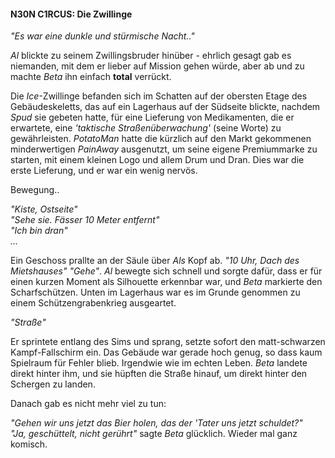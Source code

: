 #### N30N C1RCUS: Die Zwillinge

_"Es war eine dunkle und stürmische Nacht.."_

_Al_ blickte zu seinem Zwillingsbruder hinüber - ehrlich gesagt gab es niemanden, mit dem er lieber auf Mission gehen würde, aber ab und zu machte _Beta_ ihn einfach **total** verrückt.

Die _Ice_-Zwillinge befanden sich im Schatten auf der obersten Etage des Gebäudeskeletts, das auf ein Lagerhaus auf der Südseite blickte, nachdem _Spud_ sie gebeten hatte, für eine Lieferung von Medikamenten, die er erwartete, eine _'taktische Straßenüberwachung'_ (seine Worte) zu gewährleisten. _PotatoMan_ hatte die kürzlich auf den Markt gekommenen minderwertigen _PainAway_ ausgenutzt, um seine eigene Premiummarke zu starten, mit einem kleinen Logo und allem Drum und Dran. Dies war die erste Lieferung, und er war ein wenig nervös.

Bewegung..

_"Kiste, Ostseite"_  
_"Sehe sie. Fässer 10 Meter entfernt"_  
_"Ich bin dran"_  
_..._

Ein Geschoss prallte an der Säule über _Als_ Kopf ab. _"10 Uhr, Dach des Mietshauses"_ _"Gehe"_. _Al_ bewegte sich schnell und sorgte dafür, dass er für einen kurzen Moment als Silhouette erkennbar war, und _Beta_ markierte den Scharfschützen. Unten im Lagerhaus war es im Grunde genommen zu einem Schützengrabenkrieg ausgeartet.

_"Straße"_

Er sprintete entlang des Sims und sprang, setzte sofort den matt-schwarzen Kampf-Fallschirm ein. Das Gebäude war gerade hoch genug, so dass kaum Spielraum für Fehler blieb. Irgendwie wie im echten Leben. _Beta_ landete direkt hinter ihm, und sie hüpften die Straße hinauf, um direkt hinter den Schergen zu landen.

Danach gab es nicht mehr viel zu tun:

_"Gehen wir uns jetzt das Bier holen, das der 'Tater uns jetzt schuldet?"_  
_"Ja, geschüttelt, nicht gerührt"_ sagte _Beta_ glücklich. Wieder mal ganz komisch.

